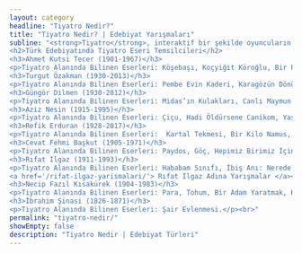 ```yaml
---
layout: category
headline: "Tiyatro Nedir?"
title: "Tiyatro Nedir? | Edebiyat Yarışmaları"
subline: "<strong>Tiyatro</strong>, interaktif bir şekilde oyuncuların seyirciye oyunlarını sergilediği gösteridir. Duygu ve düşüncelerin yerini mimik ve hareketler almış bir sahne sanatıdır. Tiyatro metinlerine ‘oyun’ adı verilir. ‘Müellif’ tiyatro oyunu yazan kişiye denir. Yaygın bir tanım olarak tiyatro “insanı, insana, insanla, insanca anlatma sanatı.” olarak ifade edilmektedir.
<h2>Türk Edebiyatında Tiyatro Eseri Temsilcileri</h2>
<h3>Ahmet Kutsi Tecer (1901-1967)</h3>
<p>Tiyatro Alanında Bilinen Eserleri: Köşebaşı, Koçyiğit Köroğlu, Bir Pazar Günü, Satılık Ev.</p><br>
<h3>Turgut Özakman (1930-2013)</h3>
<p>Tiyatro Alanında Bilinen Eserleri: Pembe Evin Kaderi, Karagözün Dönüşü, Güneşte On Kişi, Tufan, Duvarların Ötesi, Kanaviçe, Ocak, Paramparça, Bulvar.</p><br>
<h3>Güngör Dilmen (1930-2012)</h3>
<p>Tiyatro Alanında Bilinen Eserleri: Midas’ın Kulakları, Canlı Maymun Lokantası, Midas'ın Kördüğümü, Akadın Yayı, İnsan ve Devlet.</p><br>
<h3>Aziz Nesin (1915-1995)</h3>
<p>Tiyatro Alanında Bilinen Eserleri: Çiçu, Hadi Öldürsene Canikom, Yaşar Ne Yaşar Ne Yaşamaz.</p><br>
<h3>Refik Erduran (1928-2017)</h3>
<p>Tiyatro Alanında Bilinen Eserleri:  Kartal Tekmesi, Bir Kilo Namus, Cengiz Han’ın Bisikleti, Deli, Aman Avcı, Uçurtmanın Zinciri.</p><br>
<h3>Cevat Fehmi Başkut (1905-1971)</h3>
<p>Tiyatro Alanında Bilinen Eserleri: Paydos, Göç, Hepimiz Birimiz İçin, Üzüntüyü Bırak, Tablodaki Adam, Sana Rey Veriyorum, Küçük Şehir.</p><br>
<h3>Rıfat Ilgaz (1911-1993)</h3>
<p>Tiyatro Alanında Bilinen Eserleri: Hababam Sınıfı, İbiş Anı: Nerede Kalmıştık.</p>
<a href='/rifat-ilgaz-yarismalari/'> Rıfat Ilgaz Adına Yarışmalar </a><br><br>
<h3>Necip Fazıl Kısakürek (1904-1983)</h3>
<p>Tiyatro Alanında Bilinen Eserleri: Para, Tohum, Bir Adam Yaratmak, Künye, Sabır taşı.</p><br>
<h3>İbrahim Şinasi (1826-1871)</h3>
<p>Tiyatro Alanında Bilinen Eserleri: Şair Evlenmesi.</p><br>"
permalink: "tiyatro-nedir/"
showEmpty: false
description: "Tiyatro Nedir | Edebiyat Türleri"
---
```



